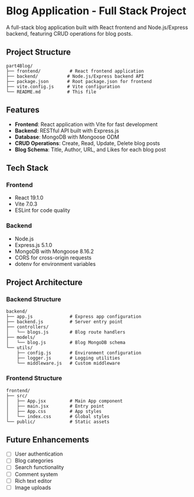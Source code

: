 # Blog Application - Full Stack Project

A full-stack blog application built with React frontend and Node.js/Express backend, featuring CRUD operations for blog posts.

## Project Structure

```
part4Blog/
├── frontend/           # React frontend application
├── backend/           # Node.js/Express backend API
├── package.json       # Root package.json for frontend
├── vite.config.js     # Vite configuration
└── README.md          # This file
```

## Features

- **Frontend**: React application with Vite for fast development
- **Backend**: RESTful API built with Express.js
- **Database**: MongoDB with Mongoose ODM
- **CRUD Operations**: Create, Read, Update, Delete blog posts
- **Blog Schema**: Title, Author, URL, and Likes for each blog post

## Tech Stack

### Frontend

- React 19.1.0
- Vite 7.0.3
- ESLint for code quality

### Backend

- Node.js
- Express.js 5.1.0
- MongoDB with Mongoose 8.16.2
- CORS for cross-origin requests
- dotenv for environment variables

## Project Architecture

### Backend Structure

```
backend/
├── app.js              # Express app configuration
├── backend.js          # Server entry point
├── controllers/
│   └── blogs.js        # Blog route handlers
├── models/
│   └── blog.js         # Blog MongoDB schema
└── utils/
    ├── config.js       # Environment configuration
    ├── logger.js       # Logging utilities
    └── middleware.js   # Custom middleware
```

### Frontend Structure

```
frontend/
├── src/
│   ├── App.jsx         # Main App component
│   ├── main.jsx        # Entry point
│   ├── App.css         # App styles
│   └── index.css       # Global styles
└── public/             # Static assets
```

## Future Enhancements

- [ ] User authentication
- [ ] Blog categories
- [ ] Search functionality
- [ ] Comment system
- [ ] Rich text editor
- [ ] Image uploads
